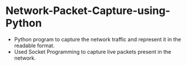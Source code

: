 # Network-Packet-Capture-using-Python
- Python program to capture the network traffic and represent it in the readable format.
- Used Socket Programming to capture live packets present in the network.
